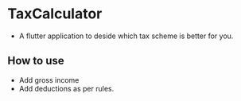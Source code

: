 # TaxCalculator

- A flutter application to deside which tax scheme is better for you. 

## How to use
- Add gross income
- Add deductions as per rules.



